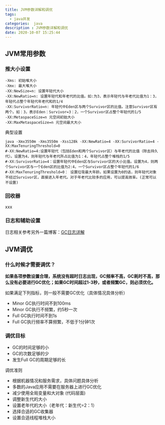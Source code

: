 ```yaml
---
title: JVM参数详解和调优
tags:
  - java并发
categories:  java
description : JVM参数详解和调优
date: 2020-10-07 15:25:44
---
```

## JVM常用参数
### 推大小设置

```shell
-Xms: 初始堆大小
-Xmx: 最大堆大小
-XX:NewSize=n: 设置年轻代大小
-XX:NewRatio=n: 设置年轻代和年老代的比值。如:为3，表示年轻代与年老代比值为1：3，年轻代占整个年轻代年老代和的1/4
-XX:SurvivorRatio=n: 年轻代中Eden区与两个Survivor区的比值。注意Survivor区有两个。如：3，表示Eden：Survivor=3：2，一个Survivor区占整个年轻代的1/5
-XX:MetaspaceSize=n 元空间初始大小
-XX:MaxMetaspaceSize=n 元空间最大大小
```

典型设置

```shell
java -Xmx3550m -Xms3550m -Xss128k -XX:NewRatio=4 -XX:SurvivorRatio=4 -XX:MaxTenuringThreshold=0
#-XX:NewRatio=4:设置年轻代（包括Eden和两个Survivor区）与年老代的比值（除去持久代）。设置为4，则年轻代与年老代所占比值为1：4，年轻代占整个堆栈的1/5
#-XX:SurvivorRatio=4：设置年轻代中Eden区与Survivor区的大小比值。设置为4，则两个Survivor区与一个Eden区的比值为2:4，一个Survivor区占整个年轻代的1/6
#-XX:MaxTenuringThreshold=0： 设置垃圾最大年龄。如果设置为0的话，则年轻代对象不经过Survivor区，直接进入年老代。对于年老代比较多的应用，可以提高效率。(正常可以不设置)
```

### 回收器

xxx

### 日志和辅助设置

日志相关参考另外一篇博客：[GC日志详解](https://xuzyblog.top/2019/02/18/gc-log/)

## JVM调优

### 什么时候才需要调优？

**如果各项参数设置合理，系统没有超时日志出现，GC频率不高，GC耗时不高，那么没有必要进行GC优化；如果GC时间超过1-3秒，或者频繁GC，则必须优化。**

如果满足下列指标，则一般不需要GC优化（具体情况具体分析）

- Minor GC执行时间不到100ms
- Minor GC执行不频繁，约5秒一次
- Full GC执行时间不到1s
- Full GC执行频率不算频繁，不低于1分钟1次

### 调优目标

- GC的时间足够的小
- GC的次数足够的少
- 发生Full GC的周期足够的长

调优准则

- 根据机器情况和服务需求，具体问题具体分析
- 多数的Java应用不需要在服务器上进行GC优化
- 减少使用全局变量和大对象 (代码层面)
- 调整新生代的大小
- 设置老年代的大小（老年代：新生代=2：1）
- 选择合适的GC收集器
- 设置合适线程堆栈大小